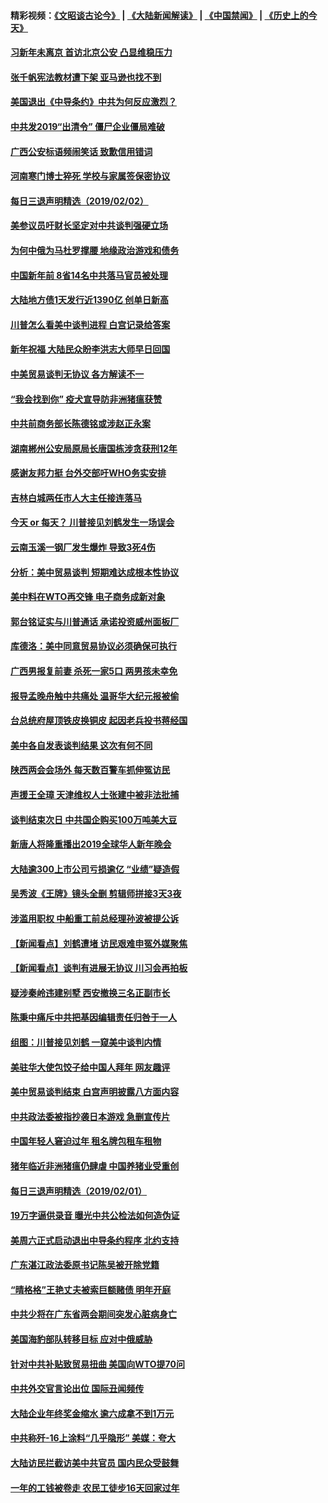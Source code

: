 #### 精彩视频：[《文昭谈古论今》](https://github.com/gfw-breaker/wenzhao) | [《大陆新闻解读》](https://github.com/gfw-breaker/ntdtv-comedy) | [《中国禁闻》](https://github.com/gfw-breaker/ntdtv-news) | [《历史上的今天》](https://github.com/gfw-breaker/today-in-history) 

#### [习新年未离京 首访北京公安 凸显维稳压力](../pages/nsc413/n11020486.md?t=02022130) 

#### [张千帆宪法教材遭下架 亚马逊也找不到](../pages/nsc413/n11020619.md?t=02022130) 

#### [美国退出《中导条约》中共为何反应激烈？](../pages/nsc413/n11020569.md?t=02022130) 

#### [中共发2019“出清令” 僵尸企业僵局难破](../pages/nsc413/n11019329.md?t=02022130) 

#### [广西公安标语频闹笑话 致歉信用错词](../pages/nsc413/n11020438.md?t=02022130) 

#### [河南寒门博士猝死 学校与家属签保密协议](../pages/nsc413/n11020395.md?t=02022130) 

#### [每日三退声明精选（2019/02/02）](../pages/nsc413/n11020479.md?t=02022130) 

#### [美参议员吁财长坚定对中共谈判强硬立场](../pages/nsc413/n11020440.md?t=02022130) 

#### [为何中俄为马杜罗撑腰 地缘政治游戏和债务](../pages/nsc413/n11018692.md?t=02022130) 

#### [中国新年前 8省14名中共落马官员被处理](../pages/nsc413/n11019542.md?t=02022130) 

#### [大陆地方债1天发行近1390亿 创单日新高](../pages/nsc413/n11019766.md?t=02022130) 

#### [川普怎么看美中谈判进程 白宫记录给答案](../pages/nsc413/n11019682.md?t=02022130) 

#### [新年祝福 大陆民众盼李洪志大师早日回国](../pages/nsc413/n11017722.md?t=02022130) 

#### [中美贸易谈判无协议 各方解读不一](../pages/nsc413/n11019942.md?t=02022130) 

#### [“我会找到你” 疫犬宣导防非洲猪瘟获赞](../pages/nsc413/n11019874.md?t=02022130) 

#### [中共前商务部长陈德铭或涉赵正永案](../pages/nsc413/n11019841.md?t=02022130) 

#### [湖南郴州公安局原局长唐国栋涉贪获刑12年](../pages/nsc413/n11019821.md?t=02022130) 

#### [感谢友邦力挺 台外交部吁WHO务实安排](../pages/nsc413/n11019777.md?t=02022130) 

#### [吉林白城两任市人大主任接连落马](../pages/nsc413/n11019787.md?t=02022130) 

#### [今天 or 每天？ 川普接见刘鹤发生一场误会](../pages/nsc413/n11019602.md?t=02022130) 

#### [云南玉溪一钢厂发生爆炸 导致3死4伤](../pages/nsc413/n11019587.md?t=02022130) 

#### [分析：美中贸易谈判 短期难达成根本性协议](../pages/nsc413/n11019322.md?t=02022130) 

#### [美中料在WTO再交锋 电子商务成新对象](../pages/nsc413/n11018959.md?t=02022130) 

#### [郭台铭证实与川普通话 承诺投资威州面板厂](../pages/nsc413/n11019491.md?t=02022130) 

#### [库德洛：美中同意贸易协议必须确保可执行](../pages/nsc413/n11019036.md?t=02022130) 

#### [广西男报复前妻 杀死一家5口 两男孩未幸免](../pages/nsc413/n11019449.md?t=02022130) 

#### [报导孟晚舟触中共痛处 温哥华大纪元报被偷](../pages/nsc413/n11019232.md?t=02022130) 

#### [台总统府屋顶铁皮换铜皮 起因老兵投书蒋经国](../pages/nsc413/n11019420.md?t=02022130) 

#### [美中各自发表谈判结果 这次有何不同](../pages/nsc413/n11019114.md?t=02022130) 

#### [陕西两会会场外 每天数百警车抓伸冤访民](../pages/nsc413/n11017593.md?t=02022130) 

#### [声援王全璋 天津维权人士张建中被非法批捕](../pages/nsc413/n11019356.md?t=02022130) 

#### [谈判结束次日 中共国企购买100万吨美大豆](../pages/nsc413/n11019167.md?t=02022130) 

#### [新唐人将隆重播出2019全球华人新年晚会](../pages/nsc413/n11016043.md?t=02022130) 

#### [大陆逾300上市公司亏损逾亿 “业绩”疑造假](../pages/nsc413/n11018923.md?t=02022130) 

#### [吴秀波《王牌》镜头全删 剪辑师拼接3天3夜](../pages/nsc413/n11018575.md?t=02022130) 

#### [涉滥用职权 中船重工前总经理孙波被提公诉](../pages/nsc413/n11018912.md?t=02022130) 

#### [【新闻看点】刘鹤遭堵 访民艰难申冤外媒聚焦](../pages/nsc413/n11018716.md?t=02022130) 

#### [【新闻看点】谈判有进展无协议 川习会再拍板](../pages/nsc413/n11018718.md?t=02022130) 

#### [疑涉秦岭违建别墅 西安撤换三名正副市长](../pages/nsc413/n11018753.md?t=02022130) 

#### [陈秉中痛斥中共把基因编辑责任归咎于一人](../pages/nsc413/n11018750.md?t=02022130) 

#### [组图：川普接见刘鹤 一窥美中谈判内情](../pages/nsc413/n11018301.md?t=02022130) 

#### [美驻华大使包饺子给中国人拜年 网友趣评](../pages/nsc413/n11018697.md?t=02022130) 

#### [美中贸易谈判结束 白宫声明披露八方面内容](../pages/nsc413/n11018681.md?t=02022130) 

#### [中共政法委被指抄袭日本游戏 急删宣传片](../pages/nsc413/n11018585.md?t=02022130) 

#### [中国年轻人窘迫过年 租名牌包租车租物](../pages/nsc413/n11018548.md?t=02022130) 

#### [猪年临近非洲猪瘟仍肆虐 中国养猪业受重创](../pages/nsc413/n11018348.md?t=02022130) 

#### [每日三退声明精选（2019/02/01）](../pages/nsc413/n11018525.md?t=02022130) 

#### [19万字逼供录音 曝光中共公检法如何造伪证](../pages/nsc413/n11018253.md?t=02022130) 

#### [美周六正式启动退出中导条约程序 北约支持](../pages/nsc413/n11018405.md?t=02022130) 


#### [广东湛江政法委原书记陈吴被开除党籍](../pages/nsc413/n11017717.md?t=02022130) 

#### [“晴格格”王艳丈夫被索巨额赌债 明年开庭](../pages/nsc413/n11017521.md?t=02022130) 

#### [中共少将在广东省两会期间突发心脏病身亡](../pages/nsc413/n11017463.md?t=02022130) 

#### [美国海豹部队转移目标 应对中俄威胁](../pages/nsc413/n11017801.md?t=02022130) 

#### [针对中共补贴致贸易扭曲 美国向WTO提70问](../pages/nsc413/n11017596.md?t=02022130) 

#### [中共外交官言论出位 国际丑闻频传](../pages/nsc413/n11017622.md?t=02022130) 

#### [大陆企业年终奖金缩水 逾六成拿不到1万元](../pages/nsc413/n11017185.md?t=02022130) 

#### [中共称歼-16上涂料“几乎隐形” 美媒：夸大](../pages/nsc413/n11017535.md?t=02022130) 

#### [大陆访民拦截访美中共官员 国内民众受鼓舞](../pages/nsc413/n11016964.md?t=02022130) 

#### [一年的工钱被卷走 农民工徒步16天回家过年](../pages/nsc413/n11017251.md?t=02022130) 

